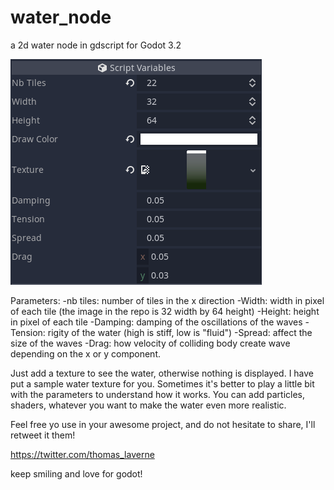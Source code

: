 # water_node
a 2d water node in gdscript for Godot 3.2

![alt tag](https://github.com/laverneth/godot_water_splash_gdscript/blob/master/water_node_parameters.png)

Parameters:
-nb tiles: number of tiles in the x direction
-Width: width in pixel of each tile (the image in the repo is 32 width by 64 height)
-Height: height in pixel of each tile
-Damping: damping of the oscillations of the waves
-Tension: rigity of the water (high is stiff, low is "fluid")
-Spread: affect the size of the waves
-Drag: how velocity of colliding body create wave depending on the x or y component.

Just add a texture to see the water, otherwise nothing is displayed. I have put a sample water texture for you.
Sometimes it's better to play a little bit with the parameters to understand how it works.
You can add particles, shaders, whatever you want to make the water even more realistic.

Feel free yo use in your awesome project, and do not hesitate to share, I'll retweet it them!

https://twitter.com/thomas_laverne

keep smiling and love for godot!
